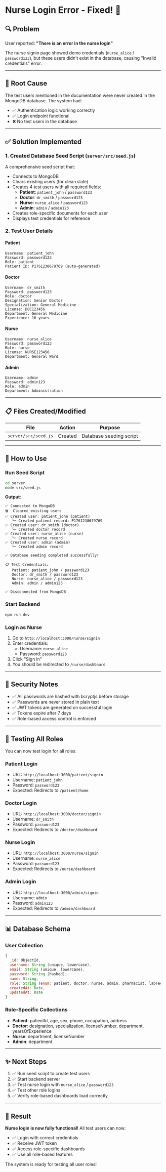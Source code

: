 # Nurse Login Error - Fixed! 🎉

## 🔍 Problem

User reported: **"There is an error in the nurse login"**

The nurse signin page showed demo credentials (`nurse_alice` / `password123`), but these users didn't exist in the database, causing "Invalid credentials" error.

---

## 🎯 Root Cause

The test users mentioned in the documentation were never created in the MongoDB database. The system had:
- ✅ Authentication logic working correctly
- ✅ Login endpoint functional
- ❌ No test users in the database

---

## ✅ Solution Implemented

### 1. Created Database Seed Script (`server/src/seed.js`)

A comprehensive seed script that:
- Connects to MongoDB
- Clears existing users (for clean slate)
- Creates 4 test users with all required fields:
  - **Patient**: `patient_john` / `password123`
  - **Doctor**: `dr_smith` / `password123`
  - **Nurse**: `nurse_alice` / `password123`
  - **Admin**: `admin` / `admin123`
- Creates role-specific documents for each user
- Displays test credentials for reference

### 2. Test User Details

#### Patient
```
Username: patient_john
Password: password123
Role: patient
Patient ID: P1761230679769 (auto-generated)
```

#### Doctor
```
Username: dr_smith
Password: password123
Role: doctor
Designation: Senior Doctor
Specialization: General Medicine
License: DOC123456
Department: General Medicine
Experience: 10 years
```

#### Nurse
```
Username: nurse_alice
Password: password123
Role: nurse
License: NURSE123456
Department: General Ward
```

#### Admin
```
Username: admin
Password: admin123
Role: admin
Department: Administration
```

---

## 📋 Files Created/Modified

| File | Action | Purpose |
|------|--------|---------|
| `server/src/seed.js` | Created | Database seeding script |

---

## 🚀 How to Use

### Run Seed Script
```bash
cd server
node src/seed.js
```

**Output**:
```
✅ Connected to MongoDB
🗑️  Cleared existing users
✅ Created user: patient_john (patient)
   └─ Created patient record: P1761230679769
✅ Created user: dr_smith (doctor)
   └─ Created doctor record
✅ Created user: nurse_alice (nurse)
   └─ Created nurse record
✅ Created user: admin (admin)
   └─ Created admin record

✅ Database seeding completed successfully!

📋 Test Credentials:
   Patient: patient_john / password123
   Doctor: dr_smith / password123
   Nurse: nurse_alice / password123
   Admin: admin / admin123

✅ Disconnected from MongoDB
```

### Start Backend
```bash
npm run dev
```

### Login as Nurse
1. Go to `http://localhost:3000/nurse/signin`
2. Enter credentials:
   - Username: `nurse_alice`
   - Password: `password123`
3. Click "Sign In"
4. You should be redirected to `/nurse/dashboard`

---

## 🔐 Security Notes

- ✅ All passwords are hashed with bcryptjs before storage
- ✅ Passwords are never stored in plain text
- ✅ JWT tokens are generated on successful login
- ✅ Tokens expire after 7 days
- ✅ Role-based access control is enforced

---

## 🧪 Testing All Roles

You can now test login for all roles:

### Patient Login
- URL: `http://localhost:3000/patient/signin`
- Username: `patient_john`
- Password: `password123`
- Expected: Redirects to `/patient/home`

### Doctor Login
- URL: `http://localhost:3000/doctor/signin`
- Username: `dr_smith`
- Password: `password123`
- Expected: Redirects to `/doctor/dashboard`

### Nurse Login
- URL: `http://localhost:3000/nurse/signin`
- Username: `nurse_alice`
- Password: `password123`
- Expected: Redirects to `/nurse/dashboard`

### Admin Login
- URL: `http://localhost:3000/admin/signin`
- Username: `admin`
- Password: `admin123`
- Expected: Redirects to `/admin/dashboard`

---

## 📊 Database Schema

### User Collection
```javascript
{
  _id: ObjectId,
  username: String (unique, lowercase),
  email: String (unique, lowercase),
  password: String (hashed),
  name: String,
  role: String (enum: patient, doctor, nurse, admin, pharmacist, labTechnician),
  createdAt: Date,
  updatedAt: Date
}
```

### Role-Specific Collections
- **Patient**: patientId, age, sex, phone, occupation, address
- **Doctor**: designation, specialization, licenseNumber, department, yearsOfExperience
- **Nurse**: department, licenseNumber
- **Admin**: department

---

## ✨ Next Steps

1. ✅ Run seed script to create test users
2. ✅ Start backend server
3. ✅ Test nurse login with `nurse_alice` / `password123`
4. ✅ Test other role logins
5. ✅ Verify role-based dashboards load correctly

---

## 🎉 Result

**Nurse login is now fully functional!** All test users can now:
- ✅ Login with correct credentials
- ✅ Receive JWT token
- ✅ Access role-specific dashboards
- ✅ Use all role-based features

The system is ready for testing all user roles!

